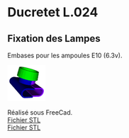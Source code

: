 # Ducretet L.024

## Fixation des Lampes

Embases pour les ampoules E10 (6.3v).

<img src="BoitierLampe.png" alt="Boitier Lampe" style="zoom:25%;" />

Réalisé sous FreeCad.  
[Fichier STL](BoitierLampe-Base.stl)  
[Fichier STL](BoitierLampe-Serrage.stl)
